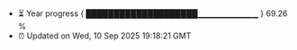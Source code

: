 - ⏳ Year progress { ████████████████████▁▁▁▁▁▁▁▁▁▁ } 69.26 %
- ⏰ Updated on Wed, 10 Sep 2025 19:18:21 GMT

